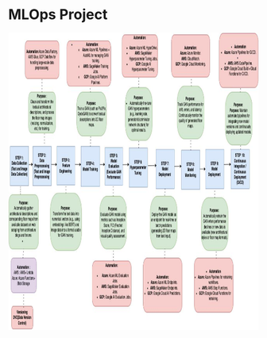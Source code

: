 # MLOps Project

<p align='center'><a href="https://github.com/kanika2601/MLOps_Project/blob/main/workflow%20diagram/mlops%20diagram%20kanika.jpg" target="blank"><img align="center" src="https://github.com/kanika2601/MLOps_Project/blob/main/workflow%20diagram/mlops%20diagram%20kanika.jpg" height="600" /></a></p>
